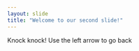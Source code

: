 ```yaml
---
layout: slide
title: "Welcome to our second slide!"
---
```

Knock knock!
Use the left arrow to go back
